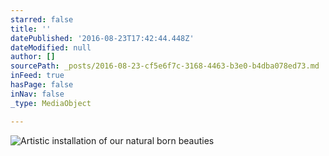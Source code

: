 ```yaml
---
starred: false
title: ''
datePublished: '2016-08-23T17:42:44.448Z'
dateModified: null
author: []
sourcePath: _posts/2016-08-23-cf5e6f7c-3168-4463-b3e0-b4dba078ed73.md
inFeed: true
hasPage: false
inNav: false
_type: MediaObject

---
```

![Artistic installation of our natural born beauties ](https://the-grid-user-content.s3-us-west-2.amazonaws.com/880c078d-2b15-4f93-89f3-178e17748638.jpg)